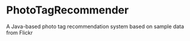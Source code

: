 # PhotoTagRecommender
A Java-based photo tag recommendation system based on sample data from Flickr
